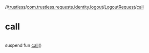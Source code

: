 //[trustless](../../../index.md)/[com.trustless.requests.identity.logout](../index.md)/[LogoutRequest](index.md)/[call](call.md)

# call

\
suspend fun [call](call.md)()
